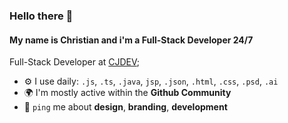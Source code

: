 ### Hello there 👋

#### My name is Christian and i'm a Full-Stack Developer 24/7

Full-Stack Developer at [CJDEV](https://cjjc.pe);<br>


- ⚙️ I use daily: `.js`, `.ts`, `.java`, `jsp`, `.json`, `.html`, `.css`, `.psd`, `.ai`
- 🌍 I'm mostly active within the **Github Community**
- 💬 `ping` me about **design**, **branding**, **development**